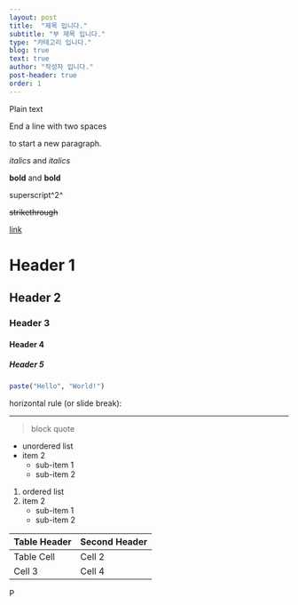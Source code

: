 ```yaml
---
layout: post
title:  "제목 입니다."
subtitle: "부 제목 입니다."
type: "카테고리 입니다."
blog: true
text: true
author: "작성자 입니다."
post-header: true
order: 1
---
```

Plain text

End a line with two spaces  

to start a new paragraph.

*italics* and _italics_

**bold** and __bold__

superscript^2^

~~strikethrough~~

[link](www.rstudio.com)

# Header 1
## Header 2
### Header 3
#### Header 4
##### Header 5

```r
paste("Hello", "World!")
```

horizontal rule (or slide break):

***

> block quote

* unordered list
* item 2
    + sub-item 1
    + sub-item 2

1. ordered list
2. item 2
    + sub-item 1
    + sub-item 2

Table Header  | Second Header
------------- | -------------
Table Cell    | Cell 2
Cell 3        | Cell 4
P
